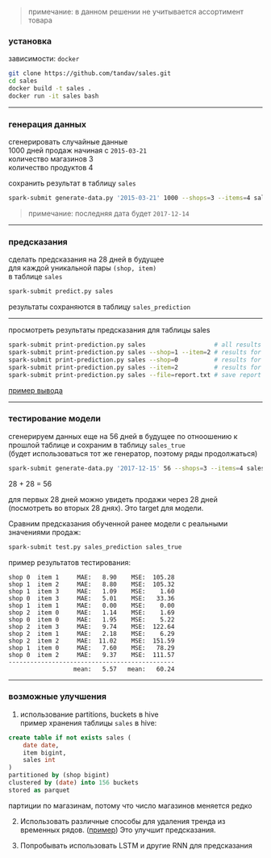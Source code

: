 > примечание: в данном решении не учитывается ассортимент товара

### установка

зависимости: `docker`

```sh
git clone https://github.com/tandav/sales.git
cd sales
docker build -t sales .
docker run -it sales bash
```
---

### генерация данных

сгенерировать случайные данные  
1000 дней продаж начиная с `2015-03-21`  
количество магазинов 3  
количество продуктов 4  

сохранить результат в таблицу `sales`

```sh
spark-submit generate-data.py '2015-03-21' 1000 --shops=3 --items=4 sales
```

> примечание: последняя дата будет `2017-12-14`  

---

### предсказания

сделать предсказания на 28 дней в будущее  
для каждой уникальной пары `(shop, item)`  
в таблице `sales`

```sh
spark-submit predict.py sales
```

результаты сохраняются в таблицу `sales_prediction`


---

просмотреть результаты предсказания для таблицы sales 

```sh
spark-submit print-prediction.py sales                   # all results
spark-submit print-prediction.py sales --shop=1 --item=2 # results for shop 1 and item 2
spark-submit print-prediction.py sales --shop=0          # results for shop 0
spark-submit print-prediction.py sales --item=2          # results for item 2
spark-submit print-prediction.py sales --file=report.txt # save report to file
```
[пример вывода](report.txt)

---

### тестирование модели

сгенерируем данных еще на 56 дней в будущее по отноошению к прошлой таблице и сохраним в таблицу `sales_true`  
(будет использоваться тот же генератор, поэтому ряды продолжаться)  

```sh
spark-submit generate-data.py '2017-12-15' 56 --shops=3 --items=4 sales_true
```

28 + 28 = 56  

для первых 28 дней можно увидеть продажи через 28 дней (посмотреть во вторых 28 днях). Это target для модели.  

Сравним предсказания обученной ранее модели c реальными значениями продаж:  

```sh
spark-submit test.py sales_prediction sales_true
```

пример результатов тестирования:

```
shop 0  item 1     MAE:   8.90    MSE:  105.28
shop 1  item 2     MAE:   8.80    MSE:  105.32
shop 1  item 3     MAE:   1.09    MSE:    1.60
shop 0  item 3     MAE:   5.01    MSE:   33.36
shop 1  item 1     MAE:   0.00    MSE:    0.00
shop 2  item 0     MAE:   1.14    MSE:    1.69
shop 0  item 0     MAE:   1.95    MSE:    5.22
shop 2  item 3     MAE:   9.74    MSE:  122.64
shop 2  item 1     MAE:   2.18    MSE:    6.29
shop 2  item 2     MAE:  11.02    MSE:  151.59
shop 1  item 0     MAE:   7.60    MSE:   78.29
shop 0  item 2     MAE:   9.37    MSE:  111.57
----------------------------------------------
                  mean:   5.57   mean:   60.24
```

---

### возможные улучшения
1. использование partitions, buckets в hive  
пример хранения таблицы `sales` в hive:  

```sql
create table if not exists sales ( 
    date date, 
    item bigint, 
    sales int
)
partitioned by (shop bigint) 
clustered by (date) into 156 buckets
stored as parquet
```
партиции по магазинам, потому что число магазинов меняется редко

2. Использовать различные способы для удаления тренда из временных рядов. ([пример](https://docs.scipy.org/doc/scipy/reference/tutorial/signal.html#detrend)) Это улучшит предсказания.

3. Попробывать использовать LSTM и другие RNN для предсказания
